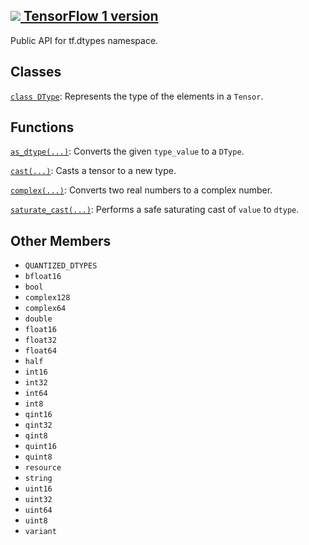 [ ![](https://tensorflow.google.cn/images/tf_logo_32px.png) TensorFlow 1
version](/versions/r1.15/api_docs/python/tf/dtypes)  
---  
  
Public API for tf.dtypes namespace.

## Classes

[`class DType`](https://tensorflow.google.cn/api_docs/python/tf/dtypes/DType):
Represents the type of the elements in a `Tensor`.

## Functions

[`as_dtype(...)`](https://tensorflow.google.cn/api_docs/python/tf/dtypes/as_dtype):
Converts the given `type_value` to a `DType`.

[`cast(...)`](https://tensorflow.google.cn/api_docs/python/tf/dtypes/cast):
Casts a tensor to a new type.

[`complex(...)`](https://tensorflow.google.cn/api_docs/python/tf/dtypes/complex):
Converts two real numbers to a complex number.

[`saturate_cast(...)`](https://tensorflow.google.cn/api_docs/python/tf/dtypes/saturate_cast):
Performs a safe saturating cast of `value` to `dtype`.

## Other Members

  * `QUANTIZED_DTYPES`
  * `bfloat16`
  * `bool`
  * `complex128`
  * `complex64`
  * `double`
  * `float16`
  * `float32`
  * `float64`
  * `half`
  * `int16`
  * `int32`
  * `int64`
  * `int8`
  * `qint16`
  * `qint32`
  * `qint8`
  * `quint16`
  * `quint8`
  * `resource`
  * `string`
  * `uint16`
  * `uint32`
  * `uint64`
  * `uint8`
  * `variant`

